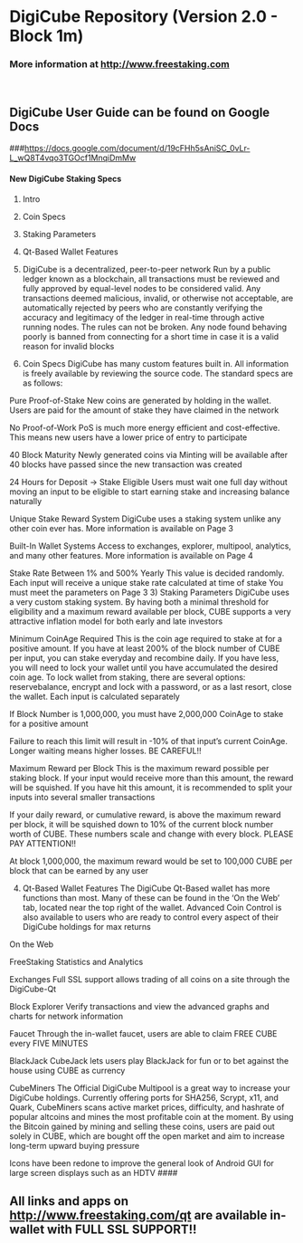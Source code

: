 # DigiCube Repository (Version 2.0 - Block 1m)
### More information at http://www.freestaking.com
 
 
 
 
## DigiCube User Guide can be found on Google Docs
###https://docs.google.com/document/d/19cFHh5sAniSC_0vLr-L_wQ8T4vqo3TGOcf1MnqiDmMw
 
 
 
 
#### New DigiCube Staking Specs

1) Intro

2) Coin Specs

3) Staking Parameters

4) Qt-Based Wallet Features








1) DigiCube is a decentralized, peer-to-peer network
Run by a public ledger known as a blockchain, all transactions must be reviewed and fully approved by equal-level nodes to be considered valid. Any transactions deemed malicious, invalid, or otherwise not acceptable, are automatically rejected by peers who are constantly verifying the accuracy and legitimacy of the ledger in real-time through active running nodes. The rules can not be broken. Any node found behaving poorly is banned from connecting for a short time in case it is a valid reason for invalid blocks

2) Coin Specs
DigiCube has many custom features built in. All information is freely available by reviewing the source code. The standard specs are as follows:


Pure Proof-of-Stake
New coins are generated by holding in the wallet. Users are paid for the amount of stake they have claimed in the network

No Proof-of-Work
PoS is much more energy efficient and cost-effective. This means new users have a lower price of entry to participate

40 Block Maturity
Newly generated coins via Minting will be available after 40 blocks have passed since the new transaction was created

24 Hours for Deposit -> Stake Eligible
Users must wait one full day without moving an input to be eligible to start earning stake and increasing balance naturally

Unique Stake Reward System
DigiCube uses a staking system unlike any other coin ever has. More information is available on Page 3

Built-In Wallet Systems
Access to exchanges, explorer, multipool, analytics, and many other features. More information is available on Page 4


Stake Rate Between 1% and 500% Yearly
This value is decided randomly. Each input will receive a unique stake rate calculated at time of stake
You must meet the parameters on Page 3
3) Staking Parameters
DigiCube uses a very custom staking system. By having both a minimal threshold for eligibility and a maximum reward available per block, CUBE supports a very attractive inflation model for both early and late investors


Minimum CoinAge Required
This is the coin age required to stake at for a positive amount. If you have at least 200% of the block number of CUBE per input, you can stake everyday and recombine daily. If you have less, you will need to lock your wallet until you have accumulated the desired coin age. To lock wallet from staking, there are several options: reservebalance, encrypt and lock with a password, or as a last resort, close the wallet. Each input is calculated separately

If Block Number is 1,000,000, you must have 2,000,000 CoinAge to stake for a positive amount

Failure to reach this limit will result in -10% of that input’s current CoinAge. Longer waiting means higher losses. BE CAREFUL!!


Maximum Reward per Block
This is the maximum reward possible per staking block. If your input would receive more than this amount, the reward will be squished. If you have hit this amount, it is recommended to split your inputs into several smaller transactions

If your daily reward, or cumulative reward, is above the maximum reward per block, it will be squished down to 10% of the current block number worth of CUBE. These numbers scale and change with every block. PLEASE PAY ATTENTION!!

At block 1,000,000, the maximum reward would be set to 100,000 CUBE per block that can be earned by any user

4) Qt-Based Wallet Features
The DigiCube Qt-Based wallet has more functions than most. Many of these can be found in the ‘On the Web’ tab, located near the top right of the wallet. Advanced Coin Control is also available to users who are ready to control every aspect of their DigiCube holdings for max returns

On the Web

FreeStaking
Statistics and Analytics

Exchanges
Full SSL support allows trading of all coins on a site through the DigiCube-Qt

Block Explorer
Verify transactions and view the advanced graphs and charts for network information

Faucet
Through the in-wallet faucet, users are able to claim FREE CUBE every FIVE MINUTES

BlackJack
CubeJack lets users play BlackJack for fun or to bet against the house using CUBE as currency

CubeMiners
The Official DigiCube Multipool is a great way to increase your DigiCube holdings. Currently offering ports for SHA256, Scrypt, x11, and Quark, CubeMiners scans active market prices, difficulty, and hashrate of popular altcoins and mines the most profitable coin at the moment. By using the Bitcoin gained by mining and selling these coins, users are paid out solely in CUBE, which are bought off the open market and aim to increase long-term upward buying pressure


Icons have been redone to improve the general look of Android GUI for large screen displays such as an HDTV
####  
## All links and apps on http://www.freestaking.com/qt are available in-wallet with FULL SSL SUPPORT!!
